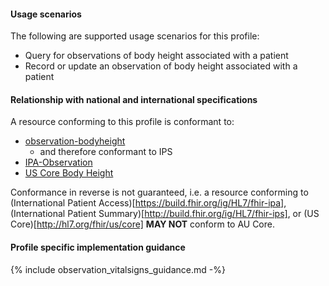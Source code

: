 #### Usage scenarios

The following are supported usage scenarios for this profile:

- Query for observations of body height associated with a patient
- Record or update an observation of body height associated with a patient


#### Relationship with national and international specifications

A resource conforming to this profile is conformant to:
- [observation-bodyheight](http://hl7.org/fhir/R4/observation-bodyheight.html)
  - and therefore conformant to IPS
- [IPA-Observation](https://build.fhir.org/ig/HL7/fhir-ipa/StructureDefinition-ipa-observation.html)
- [US Core Body Height](http://hl7.org/fhir/us/core/StructureDefinition/us-core-body-height)

Conformance in reverse is not guaranteed, i.e. a resource conforming to (International Patient Access)[https://build.fhir.org/ig/HL7/fhir-ipa], (International Patient Summary)[http://build.fhir.org/ig/HL7/fhir-ips], or (US Core)[http://hl7.org/fhir/us/core] **MAY NOT** conform to AU Core.


#### Profile specific implementation guidance
{% include observation_vitalsigns_guidance.md -%}




